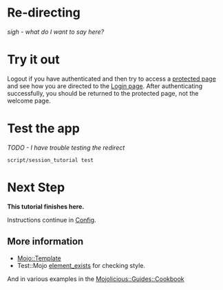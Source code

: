 # Re-directing

_sigh - what do I want to say here?_

# Try it out

Logout if you have authenticated and then try to access a 
[protected page](https://localhost:3000/secure/protected)
and see how you are directed to the [Login page](https://localhost:3000/login).
After authenticating successfully, you should be returned to
the protected page, not the welcome page.

# Test the app

_TODO - I have trouble testing the redirect_


```
script/session_tutorial test 
```


# Next Step

**This tutorial finishes here.**

Instructions continue in [Config](Config.md).

## More information

* [Mojo::Template](http://mojolicious.org/perldoc/Mojo/Template)
* Test::Mojo [element_exists](https://metacpan.org/pod/Test::Mojo#element_exists) for checking style.

And in various examples in the 
[Mojolicious::Guides::Cookbook](http://mojolicio.us/perldoc/Mojolicious/Guides/Cookbook)
